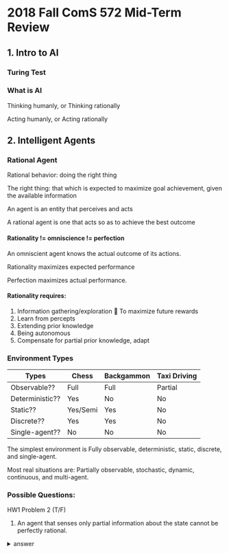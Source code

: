 # 2018 Fall ComS 572 Mid-Term Review

## 1. Intro to AI

### Turing Test

### What is AI

Thinking humanly, or Thinking rationally

Acting humanly, or Acting rationally


## 2. Intelligent Agents

### Rational Agent

Rational behavior: doing the right thing

The right thing: that which is expected to maximize goal
achievement, given the available information

An agent is an entity that perceives and acts

A rational agent is one that acts so as to achieve the best outcome

#### Rationality != omniscience != perfection
An omniscient agent knows the actual outcome of its
actions.

Rationality maximizes expected performance

Perfection maximizes actual performance.

#### Rationality requires:
1. Information gathering/exploration  To maximize future rewards
2. Learn from percepts
3. Extending prior knowledge
4. Being autonomous
5. Compensate for partial prior knowledge, adapt

### Environment Types
 Types | Chess | Backgammon | Taxi Driving
------ | ----- | ---------- | ------------
Observable?? | Full | Full | Partial
Deterministic?? | Yes | No | No
Static?? | Yes/Semi | Yes | No
Discrete?? | Yes | Yes | No
Single-agent?? | No | No | No

The simplest environment is Fully observable, deterministic, static, discrete, and single-agent.

Most real situations are: Partially observable, stochastic, dynamic, continuous, and multi-agent.

### Possible Questions:

HW1 Problem 2 (T/F)

1. An agent that senses only partial information about the state cannot be perfectly rational.

<details><summary>answer</summary>
<p>

**False**. The vacuum-cleaning agent example from textbook at page 38 is rational but doesnt observe the state of the square that is adjacent to it. Thus, it is not true.

</p>

2. There exist task environments in which no pure reflex agent can behave rationally.

<details>answer
<p>

**True**. Pure reflex agent will be rational in any task where memory of previous moves is required. For instance, a battleship game.

</p>

3. There exists a task environment in which every agent is rational.

<details>answer
<p>

**True**. Assume we have a task environment in which all actions (including no action) give the same reward, then every agent is rational at this point of view.

</p>

4. The input to an agent program is the same as the input to the agent function.

<details>answer
<p>

**False**. The input to an agent function is the percept history. However, the input to an agent program is only the current percept; it is up to the agent’s program to record any relevant history needed to make decisions.

</p>

5. Every agent function is implementable by some program/machine combination.

<details>answer
<p>

**False**. An agent function is an abstract mathematical description while the agent program is a concrete implementation running within some physical system. Since the agent function is just an abstract description it is completely possible that there exists cases in which an agent program will fail due to memory limitation.

</p>

6. Suppose an agent selects its action uniformly at random from the set of possible actions. There exists a deterministic task environment in which this agent is rational.

<details>answer
<p>

**True**. Again, like assertion c, considering an environment where all actions always give equal reward. In this case, the agent is still rational because it gets same reward for any sequence of actions.

</p>

7. It is possible for a given agent to be perfectly rational in two distinct task environments.

<details>answer
<p>

**True**. Consider two environments based on betting on the outcomes of tossing two coins. In environ- ment A, the coins are fair, in environment B, the coins are biased to always give heads. The agent can bet on what the sum of the heads appears in each toss, with equal reward on all possible outcomes for guessing correctly. The agent that always bets on 2 will be rational in both cases.

</p>

8. Every agent is rational in an unobservable environment.

<details>answer
<p>

**False**. There is a simple case in which this can be proven false; the vacuum agent that cleans. If the agent moves but does not clean, it would not be rational.

</p>

9. A perfectly playing poker-playing agent never loses.

<details>answer
<p>

**False**. For example, let two perfectly playing agents play against each other. One of them must lose, otherwise it is not a poker game.

</p>

## 3. Solving Problems by Searching

### Problem Formulation

1. An initial state
2. Actions: ACTIONS(s) applicable actions in s
3. Transition model (or Successor function, or Operators)
4. Goal test
5. Path Cost

### Search Algorithms

#### Tree Search Algorithm

Root to leaves

Failure to detect repeated states can turn a solvable problems into unsolvable ones.

#### Graph Search Algorithm

Node to its neighbors, repeat.

#### BFS, DFS
Traditional search algorithms

#### Depth-Limited Search
DFS with limited depth k

#### Iterative Deepening DFS
Multi iterations of DLS from k=1 to k=n

### Informed Search (Heuristic)

#### Greedy Search
Expand node that appears to be closest to goal

#### A* Search
Avoid expanding paths that are already expensive

### Possible Questions
HW3 Problem 2

Given a graph or tree, show the paths for BFS/DFS/DLS/IDS...

## 4. Beyond Classical Search

### Local Search

Local search: keep a single current state and move to neighboring states to improve it

### Local Beam Search
Keep track of k states instead of one
1. Initially: k random states
2. Next: determine all successors of k states
3. If any of successors is goal  finished
4. Else select k best from successors and repeat.

### Possible Questions
None

## 5. Adversarial Search

### Games

Games of deterministic, perfect information: chess, checkers

Stochastic games: backgammon

Partially observable games: bridge, poker

### Min-max Algorithm

Self move: Max

Opponent move: Min

### Alpha-Beta Search

Altered version of Min-Max, if min > max, means we are losing at this branch, stop.

### Possible Questions
None

## 6. Constraint Satisfaction Problems

### CSP Formulation
1. Variables
2. Domains
3. Constraints



## 7. Logical Agents

## 8. First-Order Logic

## 9. Inference in First-Order Logic
